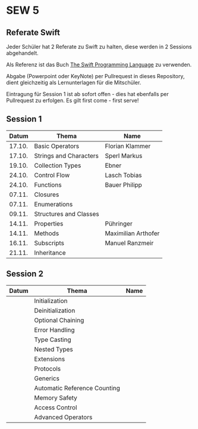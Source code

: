 # SEW 5

## Referate Swift
Jeder Schüler hat 2 Referate zu Swift zu halten, diese  werden in 2 Sessions abgehandelt.

Als Referenz ist das Buch [The Swift Programming Language](https://docs.swift.org/swift-book/) zu verwenden.

Abgabe (Powerpoint oder KeyNote) per Pullrequest in dieses Repository, dient gleichzeitig als Lernunterlagen für die Mitschüler.

Eintragung für Session 1 ist ab sofort offen - dies hat ebenfalls per Pullrequest zu erfolgen. Es gilt first come - first serve!


## Session 1

| Datum | Thema                       | Name                |
|-------|-----------------------------|---------------------|
| 17.10.| Basic Operators             | Florian Klammer     |
| 17.10.| Strings and Characters      | Sperl Markus        |
| 19.10.| Collection Types            | Ebner               |
| 24.10.| Control Flow                | Lasch Tobias        |
| 24.10.| Functions                   | Bauer Philipp       |
| 07.11.| Closures                    |                     |
| 07.11.| Enumerations                |                     |
| 09.11.| Structures and Classes      |                     |
| 14.11.| Properties                  | Pühringer           |
| 14.11.| Methods                     | Maximilian Arthofer |
| 16.11.| Subscripts                  | Manuel Ranzmeir     |
| 21.11.| Inheritance                 |                     |



## Session 2

| Datum | Thema                       | Name                |
|-------|-----------------------------|---------------------|
|       | Initialization              |                     |
|       | Deinitialization            |                     |
|       | Optional Chaining           |                     |
|       | Error Handling              |                     |
|       | Type Casting                |                     |
|       | Nested Types                |                     |
|       | Extensions                  |                     |
|       | Protocols                   |                     |
|       | Generics                    |                     |
|       | Automatic Reference Counting|                     |
|       | Memory Safety               |                     |
|       | Access Control              |                     |
|       | Advanced Operators          |                     |

